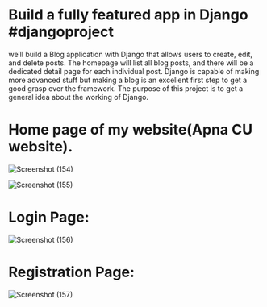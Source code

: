 # Build a fully featured app in Django #djangoproject
we’ll build a Blog application with Django that allows users to create, edit, and delete posts. The homepage will list all blog posts, and there will be a dedicated detail page for each individual post. Django is capable of making more advanced stuff but making a blog is an excellent first step to get a good grasp over the framework. The purpose of this project is to get a general idea about the working of Django.



# Home page of my website(Apna CU website).


![Screenshot (154)](https://user-images.githubusercontent.com/84697605/183240710-c08aa30b-3348-4e85-a433-fc231d5d8746.png)




![Screenshot (155)](https://user-images.githubusercontent.com/84697605/183240712-a96fe0d2-e2ba-4be6-aba4-bf30847aceb3.png)

# Login Page:

![Screenshot (156)](https://user-images.githubusercontent.com/84697605/183240713-4d7a426e-8e9d-42a0-aaa2-2c489a8bed43.png)


# Registration Page:


![Screenshot (157)](https://user-images.githubusercontent.com/84697605/183240714-6358c46e-4ce3-4150-8cb6-cc8217990be3.png)
